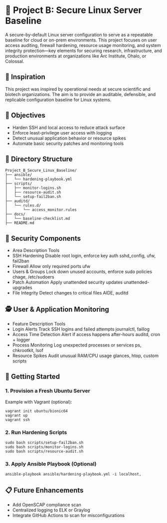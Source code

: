 # 🐧 Project B: Secure Linux Server Baseline
A secure-by-default Linux server configuration to serve as a repeatable baseline for cloud or on-prem environments. 
This project focuses on user access auditing, firewall hardening, resource usage monitoring, and system integrity protection—key elements for securing research, infrastructure, and production environments at organizations like Arc Institute, Ohalo, or Colossal.

## 🧠 Inspiration
This project was inspired by operational needs at secure scientific and biotech organizations. The aim is to provide an auditable, defensible, and replicable configuration baseline for Linux systems.

## 🔧 Objectives
- Harden SSH and local access to reduce attack surface
- Enforce least-privilege user access with logging
- Detect unusual application behavior or resource spikes
- Automate basic security patches and monitoring tools

## 📁 Directory Structure
```plaintext
Project_B_Secure_Linux_Baseline/
├── ansible/
│   └── hardening-playbook.yml
├── scripts/
│   ├── monitor-logins.sh
│   ├── resource-audit.sh
│   └── setup-fail2ban.sh
├── auditd/
│   └── rules.d/
│       └── access_monitor.rules
├── docs/
│   └── baseline-checklist.md
├── README.md
```
## 🔐 Security Components
- Area	Description	Tools
- SSH Hardening	Disable root login, enforce key auth	sshd_config, ufw, fail2ban
- Firewall	Allow only required ports	ufw
- Users & Groups	Lock down unused accounts, enforce sudo policies	chage, /etc/sudoers
- Patch Automation	Apply unattended security updates	unattended-upgrades
- File Integrity	Detect changes to critical files	AIDE, auditd

## 🕵️ User & Application Monitoring
- Feature	Description	Tools
- Login Alerts	Track SSH logins and failed attempts	journalctl, faillog
- Access Time Detection	Alert if access happens after-hours	auditd, cron + logger
- Process Monitoring	Log unexpected processes or services	ps, chkrootkit, lsof
- Resource Spikes	Audit unusual RAM/CPU usage	glances, htop, custom scripts

## 🚀 Getting Started
### 1. Provision a Fresh Ubuntu Server
Example with Vagrant (optional):
```
vagrant init ubuntu/bionic64
vagrant up
vagrant ssh
```
### 2. Run Hardening Scripts
```
sudo bash scripts/setup-fail2ban.sh
sudo bash scripts/monitor-logins.sh
sudo bash scripts/resource-audit.sh
```
### 3. Apply Ansible Playbook (Optional)
```
ansible-playbook ansible/hardening-playbook.yml -i localhost,
```
## 📋 Future Enhancements
 - Add OpenSCAP compliance scan
 - Centralized logging to ELK or Graylog
 - Integrate GitHub Actions to scan for misconfigurations

